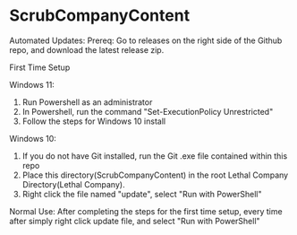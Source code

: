 # ScrubCompanyContent
Automated Updates:
Prereq:
Go to releases on the right side of the Github repo, and download the latest release zip.

First Time Setup

Windows 11:
1. Run Powershell as an administrator
2. In Powershell, run the command "Set-ExecutionPolicy Unrestricted"
3. Follow the steps for Windows 10 install


Windows 10:
1. If you do not have Git installed, run the Git  .exe file contained within this repo
2. Place this directory(ScrubCompanyContent) in the root Lethal Company Directory(Lethal Company).
3. Right click the file named "update", select "Run with PowerShell"


Normal Use:
After completing the steps for the first time setup, every time after simply right click update file, and select "Run with PowerShell"
